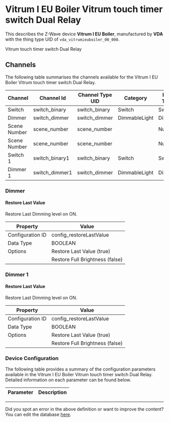 
# Vitrum I EU Boiler Vitrum touch timer switch Dual Relay

This describes the Z-Wave device **Vitrum I EU Boiler**, manufactured by **VDA** with the thing type UID of ```vda_vitrumieuboiler_00_000```. 

Vitrum touch timer switch Dual Relay

## Channels
The following table summarises the channels available for the Vitrum I EU Boiler Vitrum touch timer switch Dual Relay.

| Channel | Channel Id | Channel Type UID | Category | Item Type |
|---------|------------|------------------|----------|-----------|
| Switch | switch_binary | switch_binary | Switch | Switch |
| Dimmer | switch_dimmer | switch_dimmer | DimmableLight | Dimmer |
| Scene Number | scene_number | scene_number |  | Number |
| Scene Number | scene_number | scene_number |  | Number |
| Switch 1 | switch_binary1 | switch_binary | Switch | Switch |
| Dimmer 1 | switch_dimmer1 | switch_dimmer | DimmableLight | Dimmer |



### Dimmer

#### Restore Last Value

Restore Last Dimming level on ON.


| Property         | Value    |
|------------------|----------|
| Configuration ID | config_restoreLastValue |
| Data Type        | BOOLEAN || Default Value | true |
| Options | Restore Last Value (true) |
|  | Restore Full Brightness (false) |





### Dimmer 1

#### Restore Last Value

Restore Last Dimming level on ON.


| Property         | Value    |
|------------------|----------|
| Configuration ID | config_restoreLastValue |
| Data Type        | BOOLEAN || Default Value | true |
| Options | Restore Last Value (true) |
|  | Restore Full Brightness (false) |






### Device Configuration
The following table provides a summary of the configuration parameters available in the Vitrum I EU Boiler Vitrum touch timer switch Dual Relay.
Detailed information on each parameter can be found below.

| Parameter   | Description |
|-------------|-------------|




---

Did you spot an error in the above definition or want to improve the content?
You can edit the database [here](http://www.cd-jackson.com/index.php/zwave/zwave-device-database/zwave-device-list/devicesummary/683).

